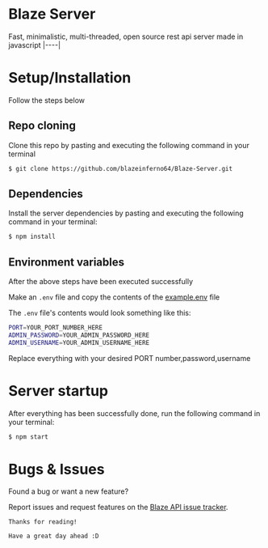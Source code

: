 # Blaze Server

Fast, minimalistic, multi-threaded, open source rest api server made in javascript
|----|

# Setup/Installation

Follow the steps below 

## Repo cloning

Clone this repo by pasting and executing the following command in your terminal

```bash
$ git clone https://github.com/blazeinferno64/Blaze-Server.git
```

## Dependencies

Install the server dependencies by pasting and executing the following command in your terminal:

```bash
$ npm install
```
## Environment variables

After the above steps have been executed successfully

Make an `.env` file and copy the contents of the <a href="./example.env">example.env</a> file

The `.env` file's contents would look something like this:

```bash
PORT=YOUR_PORT_NUMBER_HERE
ADMIN_PASSWORD=YOUR_ADMIN_PASSWORD_HERE
ADMIN_USERNAME=YOUR_ADMIN_USERNAME_HERE
```

Replace everything with your desired PORT number,password,username

# Server startup

After everything has been successfully done, run the following command in your terminal: 

```bash
$ npm start
```

# Bugs & Issues

Found a bug or want a new feature?

Report issues and request features on the [Blaze API issue tracker](https://github.com/blazeinferno64/Blaze-API/issues).

`Thanks for reading!`

`Have a great day ahead :D`
